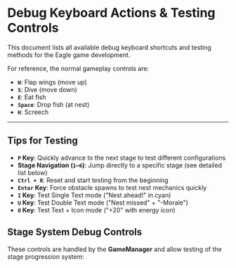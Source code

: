 # Debug Keyboard Actions & Testing Controls

This document lists all available debug keyboard shortcuts and testing methods for the Eagle game development.



For reference, the normal gameplay controls are:
- **`W`**: Flap wings (move up)
- **`S`**: Dive (move down) 
- **`E`**: Eat fish
- **`Space`**: Drop fish (at nest)
- **`H`**: Screech

---

## Tips for Testing

- **`P` Key**: Quickly advance to the next stage to test different configurations
- **Stage Navigation (`1`–`6`)**: Jump directly to a specific stage (see detailed list below)
- **`Ctrl + R`**: Reset and start testing from the beginning
- **`Enter` Key**: Force obstacle spawns to test nest mechanics quickly
- **`I` Key**: Test Single Text mode ("Nest ahead!" in cyan)
- **`U` Key**: Test Double Text mode ("Nest missed" + "-Morale")
- **`O` Key**: Test Text + Icon mode ("+20" with energy icon)



## Stage System Debug Controls

These controls are handled by the **GameManager** and allow testing of the stage progression system:

